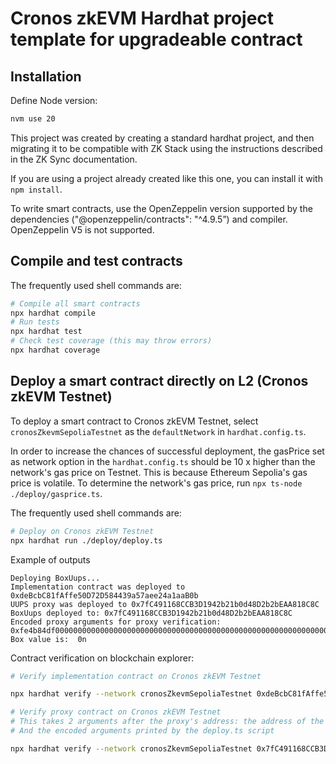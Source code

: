 # Cronos zkEVM Hardhat project template for upgradeable contract

## Installation

Define Node version:

```bash
nvm use 20
```

This project was created by creating a standard hardhat project, and then migrating it to be compatible with ZK Stack using the instructions described in the ZK Sync documentation.

If you are using a project already created like this one, you can install it with `npm install`.

To write smart contracts, use the OpenZeppelin version supported by the dependencies ("@openzeppelin/contracts": "^4.9.5”) and compiler. OpenZeppelin V5 is not supported.

## Compile and test contracts

The frequently used shell commands are:

```bash
# Compile all smart contracts
npx hardhat compile
# Run tests
npx hardhat test
# Check test coverage (this may throw errors)
npx hardhat coverage
```

## Deploy a smart contract directly on L2 (Cronos zkEVM Testnet)

To deploy a smart contract to Cronos zkEVM Testnet, select `cronosZkevmSepoliaTestnet` as the `defaultNetwork` in `hardhat.config.ts`.

In order to increase the chances of successful deployment, the gasPrice set as network option in the `hardhat.config.ts` should be 10 x higher than the network's gas price on Testnet. This is because Ethereum Sepolia's gas price is volatile. To determine the network's gas price, run `npx ts-node ./deploy/gasprice.ts`.

The frequently used shell commands are:

```bash
# Deploy on Cronos zkEVM Testnet
npx hardhat run ./deploy/deploy.ts
```

Example of outputs

```
Deploying BoxUups...
Implementation contract was deployed to 0xdeBcbC81fAffe50D72D584439a57aee24a1aaB0b
UUPS proxy was deployed to 0x7fC491168CCB3D1942b21b0d48D2b2bEAA818C8C
BoxUups deployed to: 0x7fC491168CCB3D1942b21b0d48D2b2bEAA818C8C
Encoded proxy arguments for proxy verification:
0xfe4b84df0000000000000000000000000000000000000000000000000000000000000000
Box value is:  0n
```

Contract verification on blockchain explorer:

```bash
# Verify implementation contract on Cronos zkEVM Testnet

npx hardhat verify --network cronosZkevmSepoliaTestnet 0xdeBcbC81fAffe50D72D584439a57aee24a1aaB0b

# Verify proxy contract on Cronos zkEVM Testnet
# This takes 2 arguments after the proxy's address: the address of the implementation contract
# And the encoded arguments printed by the deploy.ts script

npx hardhat verify --network cronosZkevmSepoliaTestnet 0x7fC491168CCB3D1942b21b0d48D2b2bEAA818C8C 0xdeBcbC81fAffe50D72D584439a57aee24a1aaB0b 0xfe4b84df0000000000000000000000000000000000000000000000000000000000000000
```
